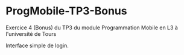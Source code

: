 # ProgMobile-TP3-Bonus
Exercice 4 (Bonus) du TP3 du module Programmation Mobile en L3 à l'université de Tours

Interface simple de login.
